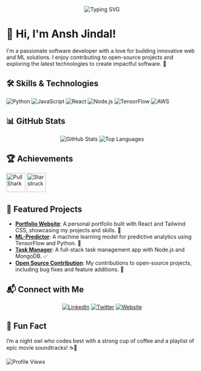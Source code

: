 <p align="center">
  <img src="https让她://readme-typing-svg.herokuapp.com?font=Fira+Code&color=%23F7DF1E&center=true&vCenter=true&lines=Hello+World!;Welcome+to+my+GitHub+Profile!" alt="Typing SVG">
</p>

# 👋 Hi, I'm Ansh Jindal!

I'm a passionate software developer with a love for building innovative web and ML solutions. I enjoy contributing to open-source projects and exploring the latest technologies to create impactful software. 🚀

## 🛠️ Skills & Technologies
<p align="left">
  <img src="https://img.shields.io/badge/Python-3776AB?style=for-the-badge&logo=python&logoColor=white" alt="Python">
  <img src="https://img.shields.io/badge/JavaScript-F7DF1E?style=for-the-badge&logo=javascript&logoColor=black" alt="JavaScript">
  <img src="https://img.shields.io/badge/React-61DAFB?style=for-the-badge&logo=react&logoColor=black" alt="React">
  <img src="https://img.shields.io/badge/Node.js-339933?style=for-the-badge&logo=node.js&logoColor=white" alt="Node.js">
  <img src="https://img.shields.io/badge/TensorFlow-FF6F00?style=for-the-badge&logo=tensorflow&logoColor=white" alt="TensorFlow">
  <img src="https://img.shields.io/badge/AWS-232F3E?style=for-the-badge&logo=amazonaws&logoColor=white" alt="AWS">
</p>

## 📊 GitHub Stats
<p align="center">
  <img src="https://github-readme-stats.vercel.app/api?username=anshjindal&show_icons=true&theme=radical" alt="GitHub Stats">
  <img src="https://github-readme-stats.vercel.app/api/top-langs/?username=anshjindal&layout=compact&theme=radical" alt="Top Languages">
</p>

## 🏆 Achievements
<p align="left">
  <img src="https://github.githubassets.com/images/modules/profile/achievements/pull-shark-default.png" alt="Pull Shark" width="50">
  <img src="https://github.githubassets.com/images/modules/profile/achievements/starstruck-default.png" alt="Starstruck" width="50">
</p>

## 🚀 Featured Projects
- **[Portfolio Website](https://github.com/anshjindal/portfolio)**: A personal portfolio built with React and Tailwind CSS, showcasing my projects and skills. 🌟
- **[ML-Predictor](https://github.com/anshjindal/ml-predictor)**: A machine learning model for predictive analytics using TensorFlow and Python. 🧠
- **[Task Manager](https://github.com/anshjindal/task-manager)**: A full-stack task management app with Node.js and MongoDB. ✅
- **[Open Source Contribution](https://github.com/anshjindal/open-source)**: My contributions to open-source projects, including bug fixes and feature additions. 🤝

## 📬 Connect with Me
<p align="center">
  <a href="https://linkedin.com/in/anshjindal"><img src="https://img.shields.io/badge/LinkedIn-0077B5?style=for-the-badge&logo=linkedin&logoColor=white" alt="LinkedIn"></a>
  <a href="https://twitter.com/anshjindal"><img src="https://img.shields.io/badge/Twitter-1DA1F2?style=for-the-badge&logo=twitter&logoColor=white" alt="Twitter"></a>
  <a href="https://anshjindal.dev"><img src="https://img.shields.io/badge/Website-000000?style=for-the-badge&logo=globe&logoColor=white" alt="Website"></a>
</p>

## 🎉 Fun Fact
I’m a night owl who codes best with a strong cup of coffee and a playlist of epic movie soundtracks! ☕🎵

![Profile Views](https://komarev.com/ghpvc/?username=anshjindal&color=blue)
